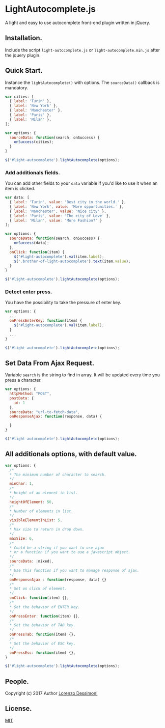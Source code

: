 # LightAutocomplete.js
A light and easy to use autocomplete front-end plugin written in jQuery.
## Installation.
Include the script `light-autocomplete.js` or `light-autocomplete.min.js` after the jquery plugin.
## Quick Start.
Instance the `lightAutocomplete()` with options. The `sourceData()` callback is mandatory.
```javascript
var cities: [
  { label: 'Turin' },
  { label: 'New York' },
  { label: 'Manchester' },
  { label: 'Paris' },
  { label: 'Milan' },
];

var options: {
  sourceData: function(search, onSuccess) {
    onSuccess(cities);
  }
}

$('#light-autocomplete').lightAutocomplete(options);
```
### Add additionals fields.
You can add other fields to your `data` variable if you'd like to use it when an item is clicked.
```javascript
var data: [
  { label: 'Turin', value: 'Best city in the world.' },
  { label: 'New York', value: 'More opportunities.' },
  { label: 'Manchester', value: 'Nice city' },
  { label: 'Paris', value: 'The city of Love' },
  { label: 'Milan', value: 'More Fashion?' }
];

var options: {
  sourceData: function(search, onSuccess) {
    onSuccess(data);
  },
  onClick: function(item) {
    $('#light-autocomplete').val(item.label);
    $('.brother-of-light-autocomplete').text(item.value);
  }
}

$('#light-autocomplete').lightAutocomplete(options);
```
### Detect enter press.
You have the possibility to take the pressure of enter key.
```javascript
var options: {
  ...
  onPressEnterKey: function(item) {
    $('#light-autocomplete').val(item.label);
  }
  ...
}

$('#light-autocomplete').lightAutocomplete(options);
```
## Set Data From Ajax Request.
Variable `search` is the string to find in array. It will be updated every time you press a character.
```javascript
var options: {
  httpMethod: "POST",
  postData: {
    id: 1
  },
  sourceData: "url-to-fetch-data",
  onResponseAjax: function(response, data) {

  }
}

$('#light-autocomplete').lightAutocomplete(options);
```
## All additionals options, with default value.
```javascript
var options: {
  /* 
  * The minimun number of character to search.
  */
  minChar: 1,
  /*
  * Height of an element in list.
  */
  heightOfElement: 50,
  /*
  * Number of elements in list.
  */
  visibleElementInList: 5,
  /*
  * Max size to return in drop down.
  */
  maxSize: 6,
  /*
  * Could be a string if you want to use ajax
  * or a function if you want to use a javascript object.
  */
  sourceData: |mixed|,
  /*
  * Use this function if you want to manage response of ajax.
  */
  onResponseAjax : function(response, data) {}
  /*
  * Set on click of element.
  */
  onClick: function(item) {},
  /*
  * Set the behavior of ENTER key.
  */
  onPressEnter: function(item) {},
  /*
  * Set the behavior of TAB key.
  */
  onPressTab: function(item) {},
  /*
  * Set the behavior of ESC key.
  */
  onPressEsc: function(item) {},
}

$('#light-autocomplete').lightAutocomplete(options);
```
## People.
Copyright (c) 2017 Author [Lorenzo Dessimoni](https://www.linkedin.com/in/lorenzo-dessimoni-092894ab/)
## License.
[MIT](https://github.com/FunkyOz/light-autocomplete/blob/master/LICENSE)
